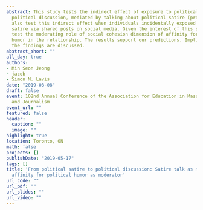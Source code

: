 ```yaml
---
abstract: This study tests the indirect effect of exposure to political satire on
  political discussion, mediated by talking about political satire (programs). We
  also test this indirect effect when individuals incidentally exposed to political
  satire via shared posts on social media. Given the interest of this study, we also
  test the moderating role of social cohesion dimension of affinity for political
  humor in the relationship. The results support our predictions. Implications of
  the findings are discussed.
abstract_short: ""
all_day: true
authors:
- Min Seon Jeong
- jacob
- Simon M. Lavis
date: "2019-08-08"
draft: false
event: 102nd Annual Conference of the Association for Education in Mass Communication
  and Journalism
event_url: ""
featured: false
header:
  caption: ""
  image: ""
highlight: true
location: Toronto, ON
math: false
projects: []
publishDate: "2019-05-17"
tags: []
title: 'From political satire to political discussion: Satire talk as mediator and
  affinity for political humor as moderator'
url_code: ""
url_pdf: ""
url_slides: ""
url_video: ""
---
```

